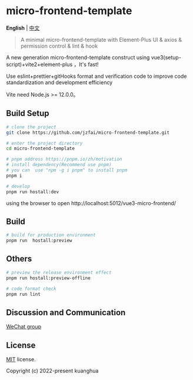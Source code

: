 # micro-frontend-template

**English** | [中文](./README-zh_CN.md)

> A minimal micro-frontend-template with Element-Plus UI & axios & permission control & lint & hook

A new  generation micro-frontend-template  construct  using  vue3(setup-script)+vite2+element-plus ，It's fast!

Use eslint+prettier+gitHooks format and verification code to improve code standardization and development efficiency

Vite need Node.js >= 12.0.0。


## Build Setup

```bash
# clone the project
git clone https://github.com/jzfai/micro-frontend-template.git

# enter the project directory
cd micro-frontend-template

# pnpm address https://pnpm.io/zh/motivation
# install dependency(Recommend use pnpm)
# you can  use "npm -g i pnpm" to install pnpm 
pnpm i

# develop
pnpm run hostall:dev
```

using the browser to open  http://localhost:5012/vue3-micro-frontend/

## Build

```bash
# build for production environment
pnpm run  hostall:preview
```

## Others

```bash
# preview the release environment effect
pnpm run hostall:preview-offline

# code format check
pnpm run lint

```

## Discussion and Communication
[WeChat group](http://8.135.1.141/file/images/wx-groud.png)

## License

[MIT](https://github.com/jzfai/micro-frontend-template/blob/master/LICENSE) license.

Copyright (c) 2022-present  kuanghua

